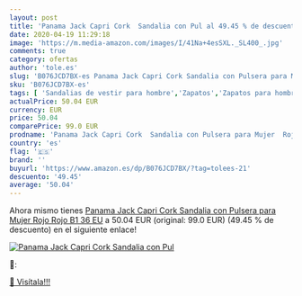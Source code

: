 ```yaml
---
layout: post
title: 'Panama Jack Capri Cork  Sandalia con Pul al 49.45 % de descuento'
date: 2020-04-19 11:29:18
image: 'https://m.media-amazon.com/images/I/41Na+4esSXL._SL400_.jpg'
comments: true
category: ofertas
author: 'tole.es'
slug: 'B076JCD7BX-es Panama Jack Capri Cork Sandalia con Pulsera para Mujer...'
sku: 'B076JCD7BX-es'
tags: [ 'Sandalias de vestir para hombre','Zapatos','Zapatos para hombre','Zapatos y complementos','sandalia', ]
actualPrice: 50.04 EUR
currency: EUR
price: 50.04
comparePrice: 99.0 EUR
prodname: 'Panama Jack Capri Cork  Sandalia con Pulsera para Mujer  Rojo  Rojo B1   36 EU'
country: 'es'
flag: '🇪🇸'
brand: ''
buyurl: 'https://www.amazon.es/dp/B076JCD7BX/?tag=tolees-21'
descuento: '49.45'
average: '50.04'
---
```


Ahora mismo tienes [Panama Jack Capri Cork  Sandalia con Pulsera para Mujer  Rojo  Rojo B1   36 EU](https://www.amazon.es/dp/B076JCD7BX/?tag=tolees-21) a 50.04 EUR (original: 99.0 EUR) (49.45 %  de descuento) en el siguiente enlace!

[![Panama Jack Capri Cork  Sandalia con Pul](https://m.media-amazon.com/images/I/41Na+4esSXL._SL400_.jpg)](https://www.amazon.es/dp/B076JCD7BX/?tag=tolees-21)

🔎:


[🛒 Visítala!!!](https://www.amazon.es/dp/B076JCD7BX/?tag=tolees-21)
